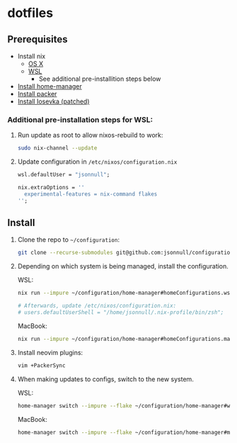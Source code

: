 # dotfiles

## Prerequisites

 - Install nix
    - [OS X](https://nixos.org/download.html)
    - [WSL](https://github.com/nix-community/NixOS-WSL)
        - See additional pre-installition steps below
 - [Install home-manager](https://nix-community.github.io/home-manager/index.html#ch-installation)
 - [Install packer](https://github.com/wbthomason/packer.nvim#quickstart)
 - [Install Iosevka (patched)](https://www.nerdfonts.com/font-downloads)

### Additional pre-installation steps for WSL:

1. Run update as root to allow nixos-rebuild to work:
   
   ```sh
   sudo nix-channel --update
   ```

2. Update configuration in `/etc/nixos/configuration.nix`
   
   ```nix
   wsl.defaultUser = "jsonnull";

   nix.extraOptions = ''
     experimental-features = nix-command flakes
   '';
   ```

## Install

1. Clone the repo to `~/configuration`:
   
   ```sh
   git clone --recurse-submodules git@github.com:jsonnull/configuration.git ~/configuration
   ```

2. Depending on which system is being managed, install the configuration.
   
   WSL:
  
   ```sh
   nix run --impure ~/configuration/home-manager#homeConfigurations.wsl.activationPackage

   # Afterwards, update /etc/nixos/configuration.nix:
   # users.defaultUserShell = "/home/jsonnull/.nix-profile/bin/zsh";
   ```

   MacBook:
   
   ```sh
   nix run --impure ~/configuration/home-manager#homeConfigurations.macbook.activationPackage
   ```

3. Install neovim plugins:
   
   ```sh
   vim +PackerSync
   ```

4. When making updates to configs, switch to the new system.
   
   WSL:
  
   ```sh
   home-manager switch --impure --flake ~/configuration/home-manager#wsl
   ```
   
   MacBook:
   
   ```sh
   home-manager switch --impure --flake ~/configuration/home-manager#macbook
   ```

